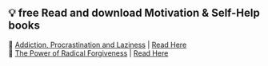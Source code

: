 ## 💡 free Read and download Motivation & Self-Help books
📖 [Addiction, Procrastination and Laziness](https://lit2talks.com/read_book.php?bookpath=2158) | [Read Here](https://lit2talks.com/addiction-procrastination-and-laziness-a-proactive-guide-to-the-psychology-of-motivation-2158)  
📖 [The Power of Radical Forgiveness](https://lit2talks.com/read_book.php?bookpath=2168) | [Read Here](https://lit2talks.com/the-power-of-radical-forgiveness-an-experience-of-deep-emotional-healing-2168) 
